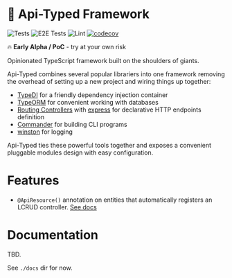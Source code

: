 # 🥣 Api-Typed Framework

![Tests](https://github.com/api-typed/framework/actions/workflows/tests.yml/badge.svg?branch=main)
![E2E Tests](https://github.com/api-typed/framework/actions/workflows/e2e-tests.yml/badge.svg?branch=main)
![Lint](https://github.com/api-typed/framework/actions/workflows/lint.yml/badge.svg?branch=main)
[![codecov](https://codecov.io/gh/api-typed/framework/branch/main/graph/badge.svg?token=XF35AW6T60)](https://codecov.io/gh/api-typed/framework)

🔥 **Early Alpha / PoC** - try at your own risk

Opinionated TypeScript framework built on the shoulders of giants.

Api-Typed combines several popular librariers into one framework removing the overhead of setting up a new project and wiring things up together:

- [TypeDI](https://github.com/typestack/typedi) for a friendly dependency injection container
- [TypeORM](https://typeorm.io/) for convenient working with databases
- [Routing Controllers](https://github.com/typestack/routing-controllers) with [express](https://expressjs.com/) for declarative HTTP endpoints definition
- [Commander](https://github.com/tj/commander.js) for building CLI programs
- [winston](https://github.com/winstonjs/winston) for logging

Api-Typed ties these powerful tools together and exposes a convenient pluggable modules design with easy configuration.

# Features

- `@ApiResource()` annotation on entities that automatically registers an LCRUD controller. [See docs](./docs/ApiResource.md)

# Documentation

TBD.

See `./docs` dir for now.
